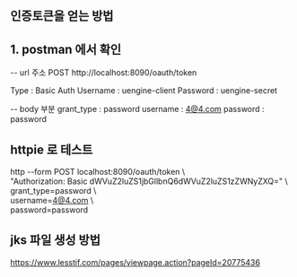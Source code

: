 ## 인증토큰을 얻는 방법  

## 1. postman 에서 확인
-- url 주소 POST
http://localhost:8090/oauth/token

Type : Basic Auth
Username : uengine-client
Password : uengine-secret

-- body 부분
grant_type : password
username : 4@4.com
password : password


## httpie 로 테스트
http --form POST localhost:8090/oauth/token \  
"Authorization: Basic dWVuZ2luZS1jbGllbnQ6dWVuZ2luZS1zZWNyZXQ=" \  
grant_type=password \  
username=4@4.com \  
password=password

## jks 파일 생성 방법
https://www.lesstif.com/pages/viewpage.action?pageId=20775436  

